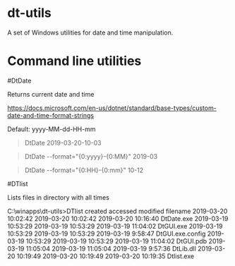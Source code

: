 # dt-utils

A set of Windows utilities for date and time manipulation.

# Command line utilities


#DtDate

Returns current date and time

https://docs.microsoft.com/en-us/dotnet/standard/base-types/custom-date-and-time-format-strings

Default: yyyy-MM-dd-HH-mm

>DtDate
2019-03-20-10-03

>DtDate --format="{0:yyyy}-{0:MM}"
2019-03

>DtDate --format="{0:HH}-{0:mm}"
10-12


#DTlist

Lists files in directory with all times

C:\winapps\dt-utils>DTlist
created         accessed        modified        filename
2019-03-20 10:02:42     2019-03-20 10:02:42     2019-03-20 10:16:40     DtDate.exe
2019-03-19 10:53:29     2019-03-19 10:53:29     2019-03-19 11:04:02     DtGUI.exe
2019-03-19 10:53:29     2019-03-19 10:53:29     2019-03-19 9:58:47      DtGUI.exe.config
2019-03-19 10:53:29     2019-03-19 10:53:29     2019-03-19 11:04:02     DtGUI.pdb
2019-03-19 11:05:04     2019-03-19 11:05:04     2019-03-19 9:57:36      DtLib.dll
2019-03-20 10:19:49     2019-03-20 10:19:49     2019-03-20 10:19:35     Dtlist.exe



